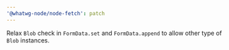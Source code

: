 ```yaml
---
'@whatwg-node/node-fetch': patch
---
```


Relax `Blob` check in `FormData.set` and `FormData.append` to allow other type of `Blob` instances.
